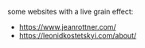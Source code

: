 some websites with a live grain effect:
- https://www.jeanrottner.com/
- https://leonidkostetskyi.com/about/


